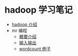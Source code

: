 # hadoop 学习笔记

* [hadoop 介绍](whathadoop.md)
* mr 编程
  * [概要介绍](/mapreduce/readme.md)
  * [输入输出](/mapreduce/inputOutput.md)
  * [wordcount 例子](/mapreduce/wordcount.md)
